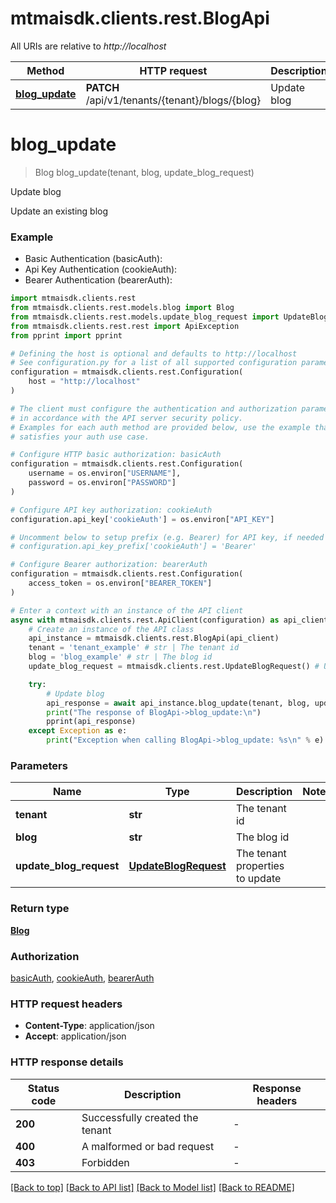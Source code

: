 # mtmaisdk.clients.rest.BlogApi

All URIs are relative to *http://localhost*

Method | HTTP request | Description
------------- | ------------- | -------------
[**blog_update**](BlogApi.md#blog_update) | **PATCH** /api/v1/tenants/{tenant}/blogs/{blog} | Update blog


# **blog_update**
> Blog blog_update(tenant, blog, update_blog_request)

Update blog

Update an existing blog

### Example

* Basic Authentication (basicAuth):
* Api Key Authentication (cookieAuth):
* Bearer Authentication (bearerAuth):

```python
import mtmaisdk.clients.rest
from mtmaisdk.clients.rest.models.blog import Blog
from mtmaisdk.clients.rest.models.update_blog_request import UpdateBlogRequest
from mtmaisdk.clients.rest.rest import ApiException
from pprint import pprint

# Defining the host is optional and defaults to http://localhost
# See configuration.py for a list of all supported configuration parameters.
configuration = mtmaisdk.clients.rest.Configuration(
    host = "http://localhost"
)

# The client must configure the authentication and authorization parameters
# in accordance with the API server security policy.
# Examples for each auth method are provided below, use the example that
# satisfies your auth use case.

# Configure HTTP basic authorization: basicAuth
configuration = mtmaisdk.clients.rest.Configuration(
    username = os.environ["USERNAME"],
    password = os.environ["PASSWORD"]
)

# Configure API key authorization: cookieAuth
configuration.api_key['cookieAuth'] = os.environ["API_KEY"]

# Uncomment below to setup prefix (e.g. Bearer) for API key, if needed
# configuration.api_key_prefix['cookieAuth'] = 'Bearer'

# Configure Bearer authorization: bearerAuth
configuration = mtmaisdk.clients.rest.Configuration(
    access_token = os.environ["BEARER_TOKEN"]
)

# Enter a context with an instance of the API client
async with mtmaisdk.clients.rest.ApiClient(configuration) as api_client:
    # Create an instance of the API class
    api_instance = mtmaisdk.clients.rest.BlogApi(api_client)
    tenant = 'tenant_example' # str | The tenant id
    blog = 'blog_example' # str | The blog id
    update_blog_request = mtmaisdk.clients.rest.UpdateBlogRequest() # UpdateBlogRequest | The tenant properties to update

    try:
        # Update blog
        api_response = await api_instance.blog_update(tenant, blog, update_blog_request)
        print("The response of BlogApi->blog_update:\n")
        pprint(api_response)
    except Exception as e:
        print("Exception when calling BlogApi->blog_update: %s\n" % e)
```



### Parameters


Name | Type | Description  | Notes
------------- | ------------- | ------------- | -------------
 **tenant** | **str**| The tenant id | 
 **blog** | **str**| The blog id | 
 **update_blog_request** | [**UpdateBlogRequest**](UpdateBlogRequest.md)| The tenant properties to update | 

### Return type

[**Blog**](Blog.md)

### Authorization

[basicAuth](../README.md#basicAuth), [cookieAuth](../README.md#cookieAuth), [bearerAuth](../README.md#bearerAuth)

### HTTP request headers

 - **Content-Type**: application/json
 - **Accept**: application/json

### HTTP response details

| Status code | Description | Response headers |
|-------------|-------------|------------------|
**200** | Successfully created the tenant |  -  |
**400** | A malformed or bad request |  -  |
**403** | Forbidden |  -  |

[[Back to top]](#) [[Back to API list]](../README.md#documentation-for-api-endpoints) [[Back to Model list]](../README.md#documentation-for-models) [[Back to README]](../README.md)

